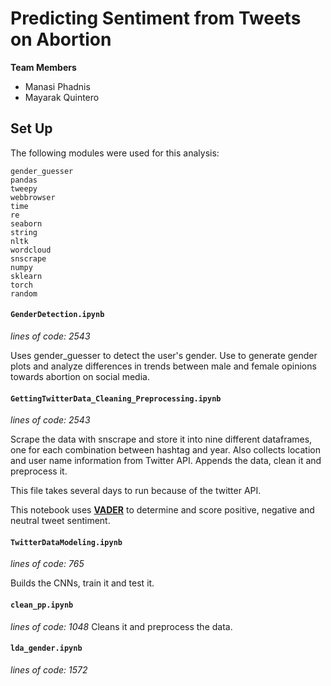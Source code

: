 # Predicting Sentiment from Tweets on Abortion

**Team Members**  
* Manasi Phadnis
* Mayarak Quintero

## Set Up
The following modules were used for this analysis:
```
gender_guesser
pandas
tweepy 
webbrowser
time 
re 
seaborn 
string
nltk
wordcloud
snscrape
numpy
sklearn
torch
random
```
#### `GenderDetection.ipynb`  
*lines of code: 2543*

Uses gender_guesser to detect the user's gender. Use to generate gender plots and analyze differences in trends between male and female opinions towards abortion on social media. 

#### `GettingTwitterData_Cleaning_Preprocessing.ipynb`
*lines of code: 2543*

Scrape the data with snscrape and store it into nine different dataframes, one for each combination between hashtag and year. 
Also collects location and user name information from Twitter API. 
Appends the data, clean it and preprocess it. 

This file takes several days to run because of the twitter API. 

This notebook uses [**VADER**](https://github.com/cjhutto/vaderSentiment#installation) to determine and score positive, negative and neutral tweet sentiment.

#### `TwitterDataModeling.ipynb`
*lines of code: 765*  

Builds the CNNs, train it and test it. 

#### `clean_pp.ipynb`  
*lines of code: 1048*
Cleans it and preprocess the data. 

#### `lda_gender.ipynb`
*lines of code: 1572*
